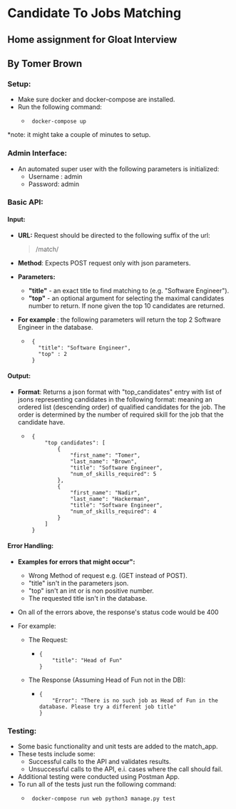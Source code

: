 # Candidate To Jobs Matching
## Home assignment for Gloat Interview
## By Tomer Brown

### Setup:
* Make sure docker and docker-compose are installed.
* Run the following command:
     * ```
        docker-compose up
        ```
*note: it might take a couple of minutes to setup.  
### Admin Interface:
* An automated super user with the following parameters is initialized:
    * Username : admin
    * Password: admin 
### Basic API:
#### Input:
* **URL:** Request should be directed to the following suffix of the url:
    > /match/
* **Method**: Expects POST request only with json parameters.
* **Parameters:** 
    * **"title"** - an exact title to find matching to (e.g. "Software Engineer").
    * **"top"** - an optional argument for selecting the maximal candidates number to return. If none given the top 10 candidates are returned.

* **For example** : the following parameters will return the top 2 Software Engineer in the database.
     * ```
        {
          "title": "Software Engineer",
          "top" : 2
        }
        ```
#### Output:
* **Format**: Returns a json format with "top_candidates" entry with list of jsons representing candidates in the following format:
meaning an ordered list (descending order) of qualified candidates for the job. The order is determined by the number of required skill for the job that the candidate have.
     * ```
        {
            "top candidates": [
                {
                    "first_name": "Tomer",
                    "last_name": "Brown",
                    "title": "Software Engineer",
                    "num_of_skills_required": 5
                },
                {
                    "first_name": "Nadir",
                    "last_name": "Hackerman",
                    "title": "Software Engineer",
                    "num_of_skills_required": 4
                }
            ]
        }
        ```
#### Error Handling:
 * **Examples for errors that might occur":**
    * Wrong Method of request e.g. (GET instead of POST).
    * "title" isn't in the parameters json.
    * "top" isn't an int or is non positive number.
    * The requested title isn't in the database.
 * On all of the errors above, the response's status code would be 400
 * For example:
        
    * The Request:
           
        *   ```
            {
                "title": "Head of Fun"
            }
            ```
    * The Response (Assuming Head of Fun not in the DB):        
        *   ```
            {
                "Error": "There is no such job as Head of Fun in the database. Please try a different job title"
            }
            ```


### Testing:

* Some basic functionality and unit tests are added to the match_app.
* These tests include some:
   * Successful calls to the API and validates results.
   * Unsuccessful calls to the API, e.i. cases where the call should fail.
* Additional testing were conducted using Postman App.
* To run all of the tests just run the following command:
     * ```
        docker-compose run web python3 manage.py test
        ```
